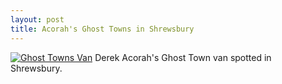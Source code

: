 ```yaml
--- 
layout: post
title: Acorah's Ghost Towns in Shrewsbury
---
```

[![Ghost Towns Van](http://static.flickr.com/30/44091700_c946c2a35a.jpg?v=0)](http://www.flickr.com/photos/26341921@N00/44091700/)
Derek Acorah's Ghost Town van spotted in Shrewsbury.
